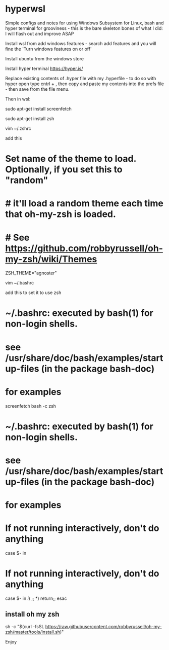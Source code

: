 # hyperwsl
Simple configs and notes for using Windows Subsystem for Linux, bash and hyper terminal for grooviness - this is the bare skeleton bones of what I did: I will flash out and improve ASAP

Install wsl from add windows features - search add features and you will fine the 'Turn windows features on or off'

Install ubuntu from the windows store

Install hyper terminal https://hyper.is/

Replace existing contents of .hyper file with my .hyperfile - to do so with hyper open type cntrl + , then copy and paste my contents into the prefs file - then save from the file menu.

Then in wsl:

sudo apt-get install screenfetch

 sudo apt-get install zsh
 
 vim ~/.zshrc
 
 add this
 
 # Set name of the theme to load. Optionally, if you set this to "random"
# # it'll load a random theme each time that oh-my-zsh is loaded.
# # See https://github.com/robbyrussell/oh-my-zsh/wiki/Themes
ZSH_THEME="agnoster"

vim ~/.bashrc

add this to set it to use zsh

# ~/.bashrc: executed by bash(1) for non-login shells.
# see /usr/share/doc/bash/examples/startup-files (in the package bash-doc)
# for examples
screenfetch
bash -c zsh
# ~/.bashrc: executed by bash(1) for non-login shells.
# see /usr/share/doc/bash/examples/startup-files (in the package bash-doc)
# for examples
# If not running interactively, don't do anything
case $- in

# If not running interactively, don't do anything
case $- in
    *i*) ;;
      *) return;;
esac

## install oh my zsh
sh -c "$(curl -fsSL https://raw.githubusercontent.com/robbyrussell/oh-my-zsh/master/tools/install.sh)"


Enjoy
